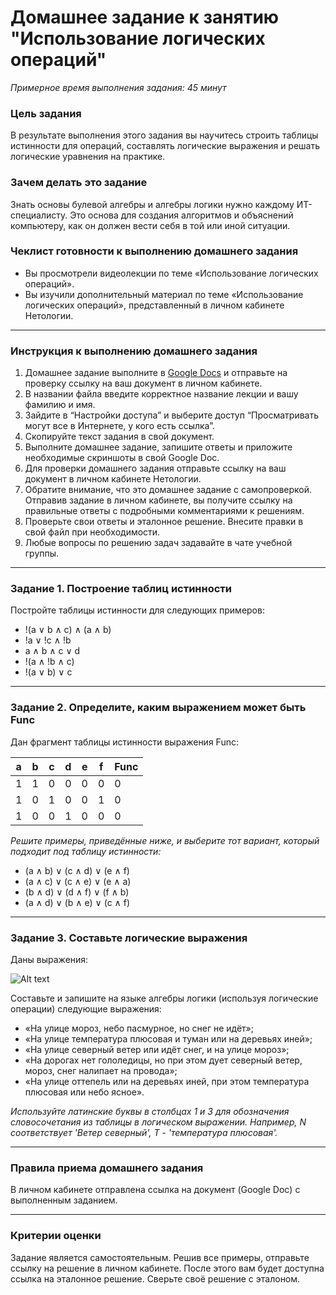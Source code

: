 # Домашнее задание к занятию "Использование логических операций"

*Примерное время выполнения задания: 45 минут*

### Цель задания
В результате выполнения этого задания вы научитесь строить таблицы истинности для операций, составлять логические выражения и решать логические уравнения на практике.

### Зачем делать это задание
Знать основы булевой алгебры и алгебры логики нужно каждому ИТ-специалисту. Это основа для создания алгоритмов и объяснений компьютеру, как он должен вести себя в той или иной ситуации.

### Чеклист готовности к выполнению домашнего задания
- Вы просмотрели видеолекции по теме «Использование логических операций».
- Вы изучили дополнительный материал по теме «Использование логических операций», представленный в личном кабинете Нетологии.

------

### Инструкция к выполнению домашнего задания

1. Домашнее задание выполните в [Google Docs](https://docs.google.com/) и отправьте на проверку ссылку на ваш документ в личном кабинете.
2. В названии файла введите корректное название лекции и вашу фамилию и имя.
3. Зайдите в “Настройки доступа” и выберите доступ “Просматривать могут все в Интернете, у кого есть ссылка”.
4. Скопируйте текст задания в свой документ.
5. Выполните домашнее задание, запишите ответы и приложите необходимые скриншоты в свой Google Doc.
6. Для проверки домашнего задания отправьте ссылку на ваш документ в личном кабинете Нетологии.
7. Обратите внимание, что это домашнее задание с самопроверкой. Отправив задание в личном кабинете, вы получите ссылку на правильные ответы с подробными комментариями к решениям. 
8. Проверьте свои ответы и эталонное решение. Внесите правки в свой файл при необходимости.
9. Любые вопросы по решению задач задавайте в чате учебной группы.

------

### Задание 1. Построение таблиц истинности

Постройте таблицы истинности для следующих примеров:

- !(a ∨ b ∧ с) ∧ (a ∧ b)
- !a ∨ !c ∧ !b
- a ∧ b ∧ c ∨ d
- !(a ∧ !b ∧ c)
- !(a ∨ b) ∨ c

------

### Задание 2. Определите, каким выражением может быть Func

Дан фрагмент таблицы истинности выражения Func:

a|b|c|d|e|f|Func
-|-|-|-|-|-|----
1|1 | 0 | 0 | 0 | 0 | 0
1|0 | 1 | 0 | 0 | 1 | 0
1|0 | 0 | 1 | 0 | 0 | 0

*Решите примеры, приведённые ниже, и выберите тот вариант, который подходит под таблицу истинности:*

- (a ∧ b) ∨ (c ∧ d) ∨ (e ∧ f)
- (a ∧ c) ∨ (c ∧ e) ∨ (e ∧ a)
- (b ∧ d) ∨ (d ∧ f) ∨ (f ∧ b)
- (a ∧ d) ∨ (b ∧ e) ∨ (c ∧ f)

------
### Задание 3. Составьте логические выражения

Даны выражения:

![Alt text](https://github.com/netology-code/balgo-homeworks/blob/main/2/Example2.png "Optional title")

 
Составьте и запишите на языке алгебры логики (используя логические операции) следующие выражения:
- «На улице мороз, небо пасмурное, но снег не идёт»;
- «На улице температура плюсовая и туман или на деревьях иней»;
- «На улице северный ветер или идёт снег, и на улице мороз»;
- «На дорогах нет гололедицы, но при этом дует северный ветер, мороз, снег налипает на провода»;
- «На улице оттепель или на деревьях иней, при этом температура плюсовая или небо ясное».

*Используйте латинские буквы в столбцах 1 и 3 для обозначения словосочетания из таблицы в логическом выражении. 
Например, N соответствует 'Ветер северный', T - 'температура плюсовая'.* 

------

### Правила приема домашнего задания

В личном кабинете отправлена ссылка на документ (Google Doc) с выполненным заданием.

---

### Критерии оценки

Задание является самостоятельным. Решив все примеры, отправьте ссылку на решение в личном кабинете. После этого вам будет доступна ссылка на эталонное решение. Сверьте своё решение с эталоном.
